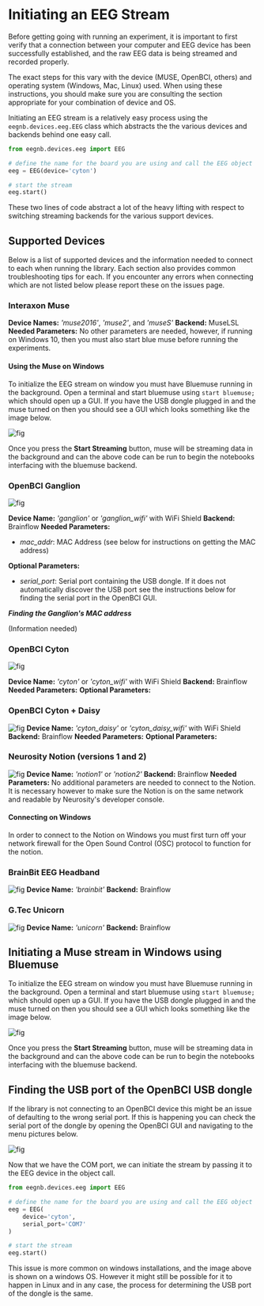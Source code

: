 # Initiating an EEG Stream

Before getting going with running an experiment, it is important to first verify that a connection between your computer and EEG device has been successfully established, and the raw EEG data is being streamed and recorded properly.

The exact steps for this vary with the device (MUSE, OpenBCI, others) and operating system (Windows, Mac, Linux) used. When using these instructions, you should make sure you are consulting the section appropriate for your combination of device and OS.

Initiating an EEG stream is a relatively easy process using the `eegnb.devices.eeg.EEG` class which abstracts the
the various devices and backends behind one easy call.

```python
from eegnb.devices.eeg import EEG

# define the name for the board you are using and call the EEG object
eeg = EEG(device='cyton')

# start the stream
eeg.start()
```

These two lines of code abstract a lot of the heavy lifting with respect to switching streaming backends for the various support devices.


## Supported Devices

Below is a list of supported devices and the information needed to connect to each when running the library. Each section also provides common troubleshooting tips for each. If you encounter any errors when connecting which are not listed below please report these on the issues page.

### Interaxon Muse
**Device Names:** *'muse2016'*, *'muse2'*, and *'museS'*
**Backend:** MuseLSL
**Needed Parameters:**  No other parameters are needed, however, if running on Windows 10, then you must also start blue muse before running the experiments.

#### Using the Muse on Windows
To initialize the EEG stream on window you must have Bluemuse running in the background. Open a terminal and start
bluemuse using `start bluemuse;` which should open up a GUI. If you have the USB dongle plugged in and the muse turned on
then you should see a GUI which looks something like the image below.

![fig](../img/bluemuse.PNG)

Once you press the **Start Streaming** button, muse will be streaming data in the background and can the above code can
be run to begin the notebooks interfacing with the bluemuse backend.

### OpenBCI Ganglion
![fig](../img/ganglion.png)

**Device Name:** *'ganglion'* or *'ganglion_wifi'* with WiFi Shield
**Backend:** Brainflow
**Needed Parameters:**
* *mac_addr*: MAC Address (see below for instructions on getting the MAC address)

**Optional Parameters:**
* *serial_port*: Serial port containing the USB dongle. If it does not automatically discover the USB port see the instructions below for finding the serial port in the OpenBCI GUI.


***Finding the Ganglion's MAC address***

(Information needed)

### OpenBCI Cyton
![fig](../img/cyton.png)

**Device Name:** *'cyton'*  or *'cyton_wifi'* with WiFi Shield
**Backend:** Brainflow
**Needed Parameters:**
**Optional Parameters:**

### OpenBCI Cyton + Daisy
![fig](../img/cyton_daisy.png)
**Device Name:** *'cyton_daisy'*  or *'cyton_daisy_wifi'* with WiFi Shield
**Backend:** Brainflow
**Needed Parameters:**
**Optional Parameters:**

### Neurosity Notion (versions 1 and 2)
![fig](../img/notion.png)
**Device Name:** *'notion1'* or *'notion2'*
**Backend:** Brainflow
**Needed Parameters:**  No additional parameters are needed to connect to the Notion. It is necessary however to make sure the Notion is on the same network and readable by Neurosity's developer console.

#### Connecting on Windows
In order to connect to the Notion on Windows you must first turn off your network firewall for the Open Sound Control (OSC) protocol to function for the notion.

### BrainBit EEG Headband
![fig](../img/brainbit.png)
**Device Name:** *'brainbit'*
**Backend:** Brainflow

### G.Tec Unicorn
![fig](../img/gtec-unicorn.jpg)
**Device Name:** *'unicorn'*
**Backend:** Brainflow



## Initiating a Muse stream in Windows using Bluemuse
To initialize the EEG stream on window you must have Bluemuse running in the background. Open a terminal and start
bluemuse using `start bluemuse;` which should open up a GUI. If you have the USB dongle plugged in and the muse turned on
then you should see a GUI which looks something like the image below.

![fig](../img/bluemuse.PNG)

Once you press the **Start Streaming** button, muse will be streaming data in the background and can the above code can
be run to begin the notebooks interfacing with the bluemuse backend.


## Finding the USB port of the OpenBCI USB dongle
If the library is not connecting to an OpenBCI device this might be an issue of defaulting to the wrong serial
port. If this is happening you can check the serial port of the dongle by opening the OpenBCI GUI and navigating to the
menu pictures below.

![fig](../img/windows_usb_select.PNG)

Now that we have the COM port, we can initiate the stream by passing it to the EEG device in the object call.
```python
from eegnb.devices.eeg import EEG

# define the name for the board you are using and call the EEG object
eeg = EEG(
    device='cyton',
    serial_port='COM7'
)

# start the stream
eeg.start()
```

This issue is more common on windows installations, and the image above is shown on a windows OS. However it might still
be possible for it to happen in Linux and in any case, the process for determining the USB port of the dongle is the same.

